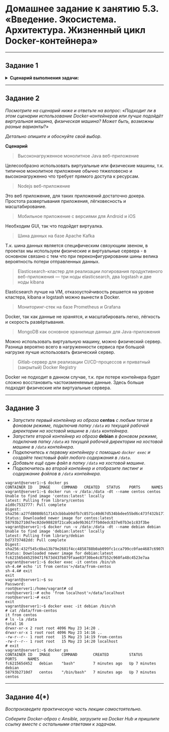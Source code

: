 # Домашнее задание к занятию 5.3. «Введение. Экосистема. Архитектура. Жизненный цикл Docker-контейнера»

***

## Задание 1

<details><summary><b>Сценарий выполнения задачи:</b></summary>

> + создайте свой репозиторий на https://hub.docker.com;
> + выберите любой образ, который содержит веб-сервер Nginx;
> + создайте свой fork образа;
> + реализуйте функциональность: запуск веб-сервера в фоне с индекс-страницей, содержащей HTML-код ниже:
>```
> <html>
> <head>
> Hey, Netology
> </head>
> <body>
> <h1>I’m DevOps Engineer!</h1>
> </body>
> </html>
>```
>Опубликуйте созданный fork в своём репозитории и предоставьте ответ в виде ссылки на  
>https://hub.docker.com/username_repo.

</details>

***

## Задание 2

*Посмотрите на сценарий ниже и ответьте на вопрос*: «*Подходит ли в этом сценарии использование Docker-контейнеров* 
*или лучше подойдёт виртуальная машина, физическая машина? Может быть, возможны разные варианты*?»

*Детально опишите и обоснуйте свой выбор*.

<b>Сценарий</b>

> Высоконагруженное монолитное Java веб-приложение

Целесообразно использовать виртуальные или физические машины, т.к. типичное монолитное приложение обычно тяжеловесно и высоконагруженно что требует прямого доступа к ресурсам.

> Nodejs веб-приложение

Это веб приложение, для таких приложений достаточно докера. Простота развертывания приложения, лёгковесность и масштабирование.

> Мобильное приложение c версиями для Android и iOS

Необходим GUI, так что подойдет виртуалка.

> Шина данных на базе Apache Kafka

Т.к. шина данных является специфическим связующим звеном, в проектах мы используем физические и виртуальные сервера - в основном связано с тем что при переконфигурировании шины велика вероятность потери отправленных данных.

> Elasticsearch-кластер для реализации логирования продуктивного веб-приложения — три ноды elasticsearch, два logstash и две ноды kibana

Elasticsearch лучше на VM, отказоустойчивость решается на уровне кластера, kibana и logstash можно вынести в Docker.

> Мониторинг-стек на базе Prometheus и Grafana

 Docker, так как данные не хранятся, и масштабировать легко, лёгкость и скорость развёртывания.

> MongoDB как основное хранилище данных для Java-приложения

Можно использовать виртуальную машину, можно физический сервер. Разница вероятно всего в нагруженности сервиса при большой нагрузке лучше использовать физический сервер.

> Gitlab-сервер для реализации CI/CD-процессов и приватный (закрытый) Docker Registry

Docker не подходит в данном случае, т.к. при потере контейнера будет сложно восстановить частоизменяемые данные. Здесь больше подходят физические или виртуальные сервера.

***

## Задание 3

 + *Запустите первый контейнер из образа* **centos** *c любым тегом в фоновом режиме, подключив папку `/data` из текущей рабочей директории на хостовой машине в `/data` контейнера*.
 + *Запустите второй контейнер из образа* **debian** *в фоновом режиме, подключив папку `/data` из текущей рабочей директории на хостовой машине в `/data` контейнера*.
 + *Подключитесь к первому контейнеру с помощью `docker exec` и создайте текстовый файл любого содержания в `/data`*.
 + *Добавьте ещё один файл в папку `/data` на хостовой машине*.
 + *Подключитесь во второй контейнер и отобразите листинг и содержание файлов в `/data` контейнера*.

```shell
vagrant@server1:~$ docker ps
CONTAINER ID   IMAGE     COMMAND   CREATED   STATUS    PORTS     NAMES
vagrant@server1:~$ docker run -v /data:/data -dt --name centos centos
Unable to find image 'centos:latest' locally
latest: Pulling from library/centos
a1d0c7532777: Pull complete 
Digest: sha256:a27fd8080b517143cbbbab9dfb7c8571c40d67d534bbdee55bd6c473f432b177
Status: Downloaded newer image for centos:latest
58793b2710d7ec02de98828f21ca0cade9b361f7fb0dedc837e07b3e1c83f3be
vagrant@server1:~$ docker run -v /data:/data -dt --name debian debian
Unable to find image 'debian:latest' locally
latest: Pulling from library/debian
bd73737482dd: Pull complete 
Digest: sha256:432f545c6ba13b79e2681f4cc4858788b0ab099fc1cca799cc0fae4687c69070
Status: Downloaded newer image for debian:latest
fc621565d45259471f673d437b879faae83f30be4c87552c960fa48c4523e7aa
vagrant@server1:~$ docker exec -it centos /bin/sh
sh-4.4# echo 'it from centos'>/data/from-centos
sh-4.4# exit
exit
vagrant@server1:~$ su
Password: 
root@server1:/home/vagrant# cd
root@server1:~# echo 'from localhost'>/data/localhost
root@server1:~# exit
exit
vagrant@server1:~$ docker exec -it debian /bin/sh
# cat /data/from-centos
it from centos
# ls -la /data
total 16
drwxr-xr-x 2 root root 4096 May 23 14:20 .
drwxr-xr-x 1 root root 4096 May 23 14:16 ..
-rw-r--r-- 1 root root   15 May 23 14:19 from-centos
-rw-r--r-- 1 root root   15 May 23 14:20 localhost
# exit
vagrant@server1:~$ docker ps
CONTAINER ID   IMAGE     COMMAND       CREATED         STATUS         PORTS     NAMES
fc621565d452   debian    "bash"        7 minutes ago   Up 7 minutes             debian
58793b2710d7   centos    "/bin/bash"   7 minutes ago   Up 7 minutes             centos
```
***

## Задание 4(*)

*Воспроизведите практическую часть лекции самостоятельно*.

*Соберите Docker-образ с Ansible, загрузите на Docker Hub и пришлите ссылку вместе с остальными ответами к задачам*.
